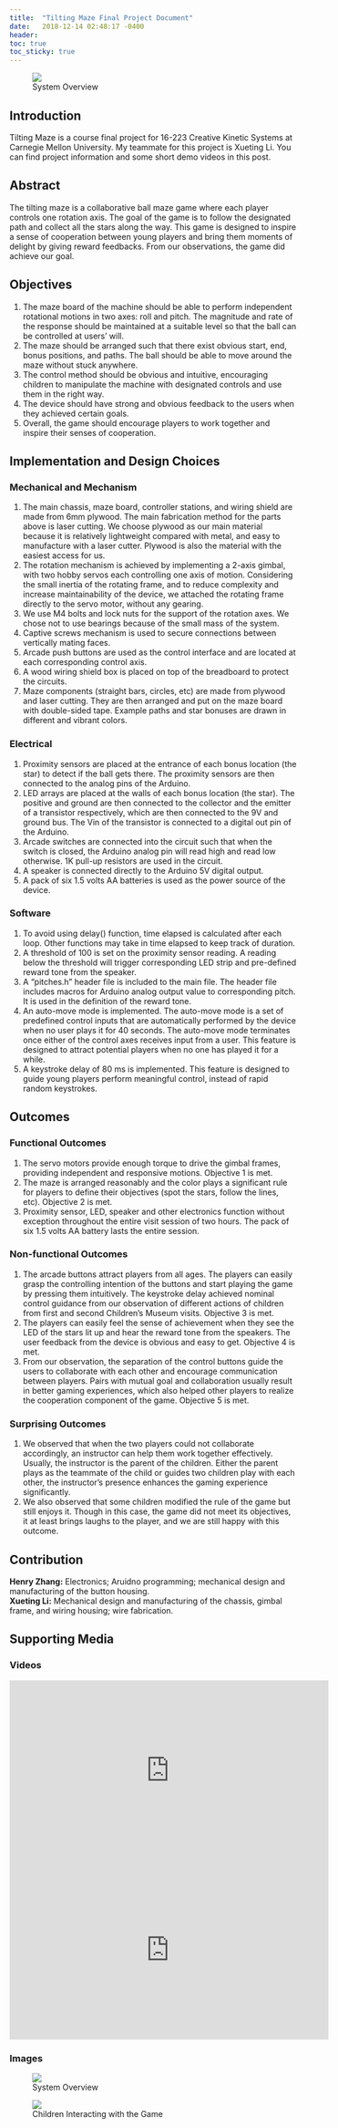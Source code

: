 ```yaml
---
title:  "Tilting Maze Final Project Document"
date:   2018-12-14 02:48:17 -0400
header:
toc: true
toc_sticky: true
---
```

<figure>
  <a href="/assets/images/16223/overview.jpeg"><img src="/assets/images/16223/overview.jpeg"></a>
  <figcaption> System Overview </figcaption>
</figure>

## Introduction
Tilting Maze is a course final project for 16-223 Creative Kinetic Systems at Carnegie Mellon University. My teammate for this project is Xueting Li. You can find project information and some short demo videos in this post.

## Abstract
The tilting maze is a collaborative ball maze game where each player controls one rotation axis. The goal of the game is to follow the designated path and collect all the stars along the way. This game is designed to inspire a sense of cooperation between young players and bring them moments of delight by giving reward feedbacks. From our observations, the game did achieve our goal.

## Objectives
1. The maze board of the machine should be able to perform independent rotational motions in two axes: roll and pitch. The magnitude and rate of the response should be maintained at a suitable level so that the ball can be controlled at users’ will.
2. The maze should be arranged such that there exist obvious start, end, bonus positions, and paths. The ball should be able to move around the maze without stuck anywhere.
3. The control method should be obvious and intuitive, encouraging children to manipulate the machine with designated controls and use them in the right way.
4. The device should have strong and obvious feedback to the users when they achieved certain goals.
5. Overall, the game should encourage players to work together and inspire their senses of cooperation.

## Implementation and Design Choices
### Mechanical and Mechanism
1. The main chassis, maze board, controller stations, and wiring shield are made from 6mm plywood. The main fabrication method for the parts above is laser cutting. We choose plywood as our main material because it is relatively lightweight compared with metal, and easy to manufacture with a laser cutter. Plywood is also the material with the easiest access for us.
2. The rotation mechanism is achieved by implementing a 2-axis gimbal, with two hobby servos each controlling one axis of motion. Considering the small inertia of the rotating frame, and to reduce complexity and increase maintainability of the device, we attached the rotating frame directly to the servo motor, without any gearing.
3. We use M4 bolts and lock nuts for the support of the rotation axes. We chose not to use bearings because of the small mass of the system.
4. Captive screws mechanism is used to secure connections between vertically mating faces.
5. Arcade push buttons are used as the control interface and are located at each corresponding control axis.
6. A wood wiring shield box is placed on top of the breadboard to protect the circuits.
7. Maze components (straight bars, circles, etc) are made from plywood and laser cutting. They are then arranged and put on the maze board with double-sided tape. Example paths and star bonuses are drawn in different and vibrant colors.

### Electrical
1. Proximity sensors are placed at the entrance of each bonus location (the star) to detect if the ball gets there. The proximity sensors are then connected to the analog pins of the Arduino.
2. LED arrays are placed at the walls of each bonus location (the star). The positive and ground are then connected to the collector and the emitter of a transistor respectively, which are then connected to the 9V and ground bus. The Vin of the transistor is connected to a digital out pin of the Arduino.
3. Arcade switches are connected into the circuit such that when the switch is closed, the Arduino analog pin will read high and read low otherwise. 1K pull-up resistors are used in the circuit.
4. A speaker is connected directly to the Arduino 5V digital output.
5. A pack of six 1.5 volts AA batteries is used as the power source of the device.

### Software
1. To avoid using delay() function, time elapsed is calculated after each loop. Other functions may take in time elapsed to keep track of duration.
2. A threshold of 100 is set on the proximity sensor reading. A reading below the threshold will trigger corresponding LED strip and pre-defined reward tone from the speaker.
3. A “pitches.h” header file is included to the main file. The header file includes macros for Arduino analog output value to corresponding pitch. It is used in the definition of the reward tone.
4. An auto-move mode is implemented. The auto-move mode is a set of predefined control inputs that are automatically performed by the device when no user plays it for 40 seconds. The auto-move mode terminates once either of the control axes receives input from a user. This feature is designed to attract potential players when no one has played it for a while.
5. A keystroke delay of 80 ms is implemented. This feature is designed to guide young players perform meaningful control, instead of rapid random keystrokes.

## Outcomes
### Functional Outcomes
1. The servo motors provide enough torque to drive the gimbal frames, providing independent and responsive motions. Objective 1 is met.
2. The maze is arranged reasonably and the color plays a significant rule for players to define their objectives (spot the stars, follow the lines, etc). Objective 2 is met.
3. Proximity sensor, LED, speaker and other electronics function without exception throughout the entire visit session of two hours. The pack of six 1.5 volts AA battery lasts the entire session.

### Non-functional Outcomes
1. The arcade buttons attract players from all ages. The players can easily grasp the controlling intention of the buttons and start playing the game by pressing them intuitively. The keystroke delay achieved nominal control guidance from our observation of different actions of children from first and second Children’s Museum visits. Objective 3 is met.
2. The players can easily feel the sense of achievement when they see the LED of the stars lit up and hear the reward tone from the speakers. The user feedback from the device is obvious and easy to get. Objective 4 is met.
3. From our observation, the separation of the control buttons guide the users to collaborate with each other and encourage communication between players. Pairs with mutual goal and collaboration usually result in better gaming experiences, which also helped other players to realize the cooperation component of the game. Objective 5 is met.

### Surprising Outcomes
1. We observed that when the two players could not collaborate accordingly, an instructor can help them work together effectively. Usually, the instructor is the parent of the children. Either the parent plays as the teammate of the child or guides two children play with each other, the instructor’s presence enhances the gaming experience significantly.
2. We also observed that some children modified the rule of the game but still enjoys it. Though in this case, the game did not meet its objectives, it at least brings laughs to the player, and we are still happy with this outcome.

## Contribution
**Henry Zhang:** Electronics; Aruidno programming; mechanical design and manufacturing of the button housing.  
**Xueting Li:** Mechanical design and manufacturing of the chassis, gimbal frame, and wiring housing; wire fabrication.

## Supporting Media
### Videos
<iframe width="560" height="315" src="https://www.youtube.com/embed/uB1JNezxrLw" frameborder="0" allow="accelerometer; autoplay; encrypted-media; gyroscope; picture-in-picture" allowfullscreen></iframe>
  
<iframe width="560" height="315" src="https://www.youtube.com/embed/HiWKgF6PBco" frameborder="0" allow="accelerometer; autoplay; encrypted-media; gyroscope; picture-in-picture" allowfullscreen></iframe>

### Images
<figure>
  <a href="/assets/images/16223/overview.jpeg"><img src="/assets/images/16223/overview.jpeg"></a>
  <figcaption> System Overview </figcaption>
</figure>
<figure>
  <a href="/assets/images/16223/kids.png"><img src="/assets/images/16223/kids.png"></a>
  <figcaption> Children Interacting with the Game </figcaption>
</figure>


